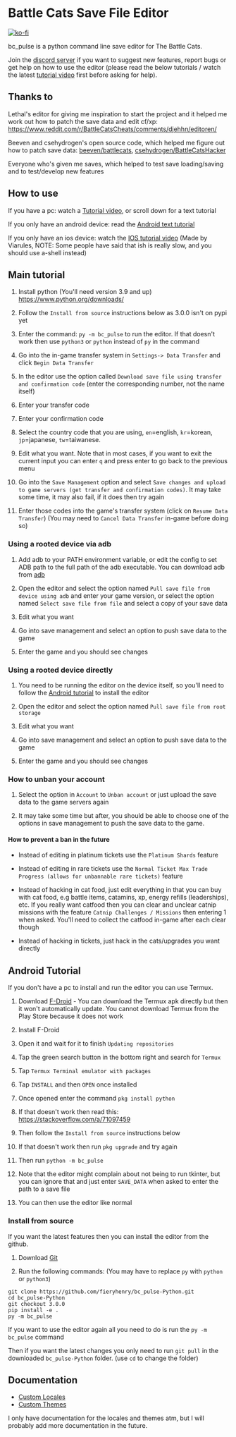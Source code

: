 # Battle Cats Save File Editor

[![ko-fi](https://ko-fi.com/img/githubbutton_sm.svg)](https://ko-fi.com/M4M53M4MN)

bc_pulse is a python command line save editor for The Battle Cats.

Join the [discord server](https://discord.gg/DvmMgvn5ZB) if you want to suggest
new features, report bugs or get help on how to use the editor (please read the
below tutorials / watch the latest
[tutorial video](https://www.youtube.com/watch?v=Kr6VaLTXOSY) first before
asking for help).

## Thanks to

Lethal's editor for giving me inspiration to start the project and it helped me
work out how to patch the save data and edit cf/xp: <https://www.reddit.com/r/BattleCatsCheats/comments/djehhn/editoren/>

Beeven and csehydrogen's open source code, which helped me figure out how to
patch save data: [beeven/battlecats](https://github.com/beeven/battlecats), [csehydrogen/BattleCatsHacker](https://github.com/csehydrogen/BattleCatsHacker)

Everyone who's given me saves, which helped to test save loading/saving and to
test/develop new features

## How to use

If you have a pc: watch a [Tutorial video](https://www.youtube.com/watch?v=Kr6VaLTXOSY),
or scroll down for a text tutorial

If you only have an android device: read the [Android text tutorial](#android-tutorial)

If you only have an ios device: watch the [IOS tutorial
video](https://www.youtube.com/watch?v=xw-uOqQRYJ8) (Made by Viarules, NOTE:
Some people have said that ish is really slow, and you should use a-shell
instead)

## Main tutorial

1. Install python (You'll need version 3.9 and up) <https://www.python.org/downloads/>

1. Follow the `Install from source` instructions below as 3.0.0 isn't on pypi
   yet

1. Enter the command: `py -m bc_pulse` to run the editor. If that doesn't work
then use `python3` or `python` instead of `py` in the command

1. Go into the in-game transfer system in `Settings-> Data Transfer` and
click `Begin Data Transfer`

1. In the editor use the option called `Download save file using transfer and
confirmation code` (enter the corresponding number, not the name itself)

1. Enter your transfer code

1. Enter your confirmation code

1. Select the country code that you are using, `en`=english,
`kr`=korean, `jp`=japanese, `tw`=taiwanese.

1. Edit what you want. Note that in most cases, if you want to exit the current
   input you can enter `q` and press enter to go back to the previous menu

1. Go into the `Save Management` option and select `Save changes and upload to
game servers (get transfer and confirmation codes)`. It may take some time, it
may also fail, if it does then try again

1. Enter those codes into the game's transfer system (click on
`Resume Data Transfer`) (You may need to `Cancel Data Transfer`
in-game before doing so)

### Using a rooted device via adb

1. Add adb to your PATH environment variable, or edit the config to set ADB path
  to the full path of the adb executable. You can download adb from
  [adb](https://developer.android.com/studio/releases/platform-tools)

1. Open the editor and select the option named `Pull save file from device
using adb` and enter your game version, or select the option named
`Select save file from file` and select a copy of your save data

1. Edit what you want

1. Go into save management and select an option to push save data to the game

1. Enter the game and you should see changes

### Using a rooted device directly

1. You need to be running the editor on the device itself, so you'll need to
follow the [Android tutorial](#android-tutorial) to install the editor

1. Open the editor and select the option named `Pull save file from root
   storage`

1. Edit what you want

1. Go into save management and select an option to push save data to the game

1. Enter the game and you should see changes

### How to unban your account

1. Select the option in `Account` to `Unban account` or
just upload the save data to the game servers again

1. It may take some time but after, you should be able to choose one of the
options in save management to push the save data to the game.

#### How to prevent a ban in the future

- Instead of editing in platinum tickets use the `Platinum Shards` feature

- Instead of editing in rare tickets use the `Normal Ticket Max Trade Progress
(allows for unbannable rare tickets)` feature

- Instead of hacking in cat food, just edit everything in that you can buy with
cat food, e.g battle items, catamins, xp, energy refills (leaderships), etc.
If you really want catfood then you can clear and unclear catnip missions with
the feature `Catnip Challenges / Missions` then entering 1 when asked.
You'll need to collect the catfood in-game after each clear though

- Instead of hacking in tickets, just hack in the cats/upgrades you want directly

## Android Tutorial

If you don't have a pc to install and run the editor you can use Termux.

1. Download [F-Droid](https://f-droid.org/F-Droid.apk) - You can download the
Termux apk directly but then it won't automatically update. You cannot
download Termux from the Play Store because it does not work

1. Install F-Droid

1. Open it and wait for it to finish `Updating repositories`

1. Tap the green search button in the bottom right and search for `Termux`

1. Tap `Termux Terminal emulator with packages`

1. Tap `INSTALL` and then `OPEN` once installed

1. Once opened enter the command `pkg install python`

1. If that doesn't work then read this: <https://stackoverflow.com/a/71097459>

1. Then follow the `Install from source` instructions below

1. If that doesn't work then run `pkg upgrade` and try again

1. Then run `python -m bc_pulse`

1. Note that the editor might complain about not being to run tkinter, but you
can ignore that and just enter `SAVE_DATA` when asked to enter the path to a
save file

1. You can then use the editor like normal

### Install from source

If you want the latest features then you can install the editor from the github.

1. Download [Git](https://git-scm.com/downloads)

2. Run the following commands: (You may have to replace `py` with `python` or `python3`)

```batch
git clone https://github.com/fieryhenry/bc_pulse-Python.git
cd bc_pulse-Python
git checkout 3.0.0
pip install -e .
py -m bc_pulse
```

If you want to use the editor again all you need to do is run the `py -m bc_pulse` command

Then if you want the latest changes you only need to run `git pull` in the downloaded
`bc_pulse-Python` folder. (use `cd` to change the folder)

## Documentation

- [Custom Locales](https://github.com/fieryhenry/ExampleEditorLocale)
- [Custom Themes](https://github.com/fieryhenry/ExampleEditorTheme)

I only have documentation for the locales and themes atm, but I will probably
add more documentation in the future.
